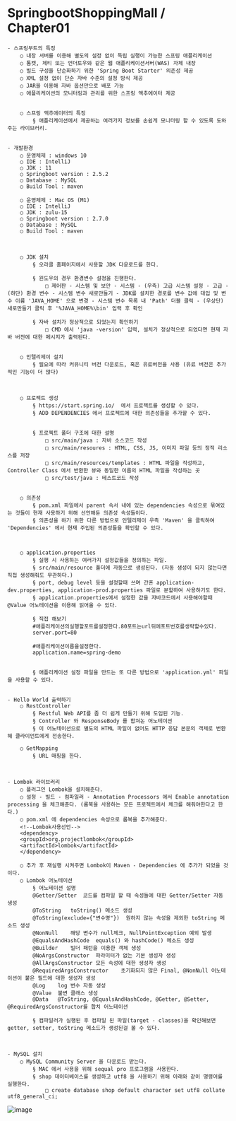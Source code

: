 # SpringbootShoppingMall / Chapter01

	- 스프링부트의 특징
		○ 내장 서버를 이용해 별도의 설정 없이 독립 실행이 가능한 스프링 애플리케이션
		○ 톰캣, 제티 또는 언더토우와 같은 웹 애플리케이션서버(WAS) 자체 내장
		○ 빌드 구성을 단순화하기 위한 'Spring Boot Starter' 의존성 제공
		○ XML 설정 없이 단순 자바 수준의 설정 방식 제공
		○ JAR을 이용해 자바 옵션만으로 배포 가능
		○ 애플리케이션의 모니터링과 관리를 위한 스프링 액추에이터 제공


		○ 스프링 액추에이터의 특징
			§ 애플리케이션에서 제공하는 여러가지 정보를 손쉽게 모니터링 할 수 있도록 도와주는 라이브러리.
	
	
	- 개발환경 
		○ 운영체제 : windows 10
		○ IDE : IntelliJ
		○ JDK : 11
		○ Springboot version : 2.5.2
		○ Database : MySQL
		○ Build Tool : maven

		○ 운영체제 : Mac OS (M1)
		○ IDE : IntelliJ
		○ JDK : zulu-15
		○ Springboot version : 2.7.0
		○ Database : MySQL
		○ Build Tool : maven
	
	
	
		○ JDK 설치
			§ 오라클 홈페이지에서 사용할 JDK 다운로드를 한다.
			
			§ 윈도우의 경우 환경변수 설정을 진행한다.
				□ 제어판 - 시스템 및 보안 - 시스템 - (우측) 고급 시스템 설정 - 고급 - (하단) 환경 변수 - 시스템 변수 새로만들기 - JDK를 설치한 경로를 변수 값에 대입 및 변수 이름 'JAVA_HOME' 으로 변경 - 시스템 변수 목록 내 'Path' 더블 클릭 - (우상단) 새로만들기 클릭 후 '%JAVA_HOME%\bin' 입력 후 확인
				
			§ 자바 설치가 정상적으로 되었는지 확인하기
				□ CMD 에서 'java -version' 입력, 설치가 정상적으로 되었다면 현재 자바 버전에 대한 메시지가 출력된다.
		
	
		○ 인텔리제이 설치
			§ 필요에 따라 커뮤니티 버전 다운로드, 혹은 유료버전을 사용 (유료 버전은 추가적인 기능이 더 많다)
	
	
	
		○ 프로젝트 생성
			§ https://start.spring.io/  에서 프로젝트를 생성할 수 있다.
			§ ADD DEPENDENCIES 에서 프로젝트에 대한 의존성들을 추가할 수 있다.
	
	
			§ 프로젝트 폴더 구조에 대한 설명
				□ src/main/java : 자바 소스코드 작성
				□ src/main/resoures : HTML, CSS, JS, 이미지 파일 등의 정적 리소스를 저장
				□ src/main/resources/templates : HTML 파일을 작성하고, Controller Class 에서 반환한 뷰와 동일한 이름의 HTML 파일을 작성하는 곳
				□ src/test/java : 테스트코드 작성
		
		
		○ 의존성
			§ pom.xml 파일에서 parent 속서 내에 있는 dependencies 속성으로 묶여있는 것들이 현재 사용하기 위해 선언해둔 의존성 속성들이다.
			§ 의존성을 하기 위한 다른 방법으로 인텔리제이 우측 'Maven' 을 클릭하여 'Dependencies' 에서 현재 주입된 의존성들을 확인할 수 있다.
	
	
	
		○ application.properties
			§ 실행 시 사용하는 여러가지 설정값들을 정의하는 파일.
			§ src/main/resource 폴더에 자동으로 생성된다. (자동 생성이 되지 않는다면 직접 생성해줘도 무관하다.)
			§ port, debug level 등을 설정할때 쓰며 간혼 application-dev.properties, application-prod.properties 파일로 분할하여 사용하기도 한다.
			§ application.properties에서 설정한 값을 자바코드에서 사용해야할때 @Value 어노테이션을 이용해 읽어올 수 있다.
	
			§ 직접 해보기
			#애플리케이션의실행할포트를설정한다.80포트는url뒤에포트번호를생략할수있다.
			server.port=80
			
			#애플리케이션이름을설정한다.
			application.name=spring-demo
				
				
			§ 애플리케이션 설정 파일을 만드는 또 다른 방법으로 'application.yml' 파일을 사용할 수 있다.
		
		
	- Hello World 출력하기
		○ RestController
			§ Restful Web API를 좀 더 쉽게 만들기 위해 도입된 기능.
			§ Controller 와 ResponseBody 를 합쳐논 어노테이션
			§ 이 어노테이션으로 별도의 HTML 파일이 없어도 HTTP 응답 본문의 객체로 변환해 클라이언트에게 전송한다.

		○ GetMapping
			§ URL 매핑을 한다.
	
	
	
	- Lombok 라이브러리
		○ 플러그인 Lombok을 설치해준다.
		○ 설정 - 빌드 - 컴파일러 - Annotation Processors 에서 Enable annotation processing 을 체크해준다. (롬북을 사용하는 모든 프로젝트에서 체크를 해줘야한다고 한다.)
		○ pom.xml 에 dependencies 속성으로 롬복을 추가해준다.
		<!--Lombok사용선언-->
		<dependency>
		<groupId>org.projectlombok</groupId>
		<artifactId>lombok</artifactId>
		</dependency>
			
		○ 추가 후 재실행 시켜주면 Lombok이 Maven - Dependencies 에 추가가 되었을 것이다.
		○ Lombok 어노테이션
			§ 어노테이션	설명
			@Getter/Setter	코드를 컴파일 할 때 속성들에 대한 Getter/Setter 자동 생성
			@ToString	toString() 메소드 생성
			@ToString(exclude={"변수명"})	원하지 않는 속성을 제외한 toString 메소드 생성
			@NonNull	해당 변수가 null체크, NullPointException 예외 발생
			@EqualsAndHashCode	equals() 와 hashCode() 메소드 생성
			@Builder	빌더 패턴을 이용한 객체 생성
			@NoArgsConstructor	파라미터가 없는 기본 생성자 생성
			@AllArgsConstructor	모든 속성에 대한 생성자 생성
			@RequiredArgsConstructor	초기화되지 않은 Final, @NonNull 어노테이션이 붙은 필드에 대한 생성자 생성
			@Log	log 변수 자동 생성
			@Value	불변 클래스 생성
			@Data	@ToString, @EqualsAndHashCode, @Getter, @Setter, @RequiredArgsConstructor를 합치 어노테이션

			§ 컴파일러가 실행된 후 컴파일 된 파일(target - classes)을 확인해보면 getter, setter, toString 메소드가 생성된걸 볼 수 있다.
			
			
			
	- MySQL 설치
		○ MySQL Community Server 을 다운로드 받는다.
			§ MAC 에서 사용을 위해 sequal pro 프로그램을 사용한다.
			§ shop 데이터베이스를 생성하고 utf8 을 사용하기 위해 아래와 같이 명령어를 실행한다.
				□ create database shop default character set utf8 collate utf8_general_ci;
		
			
![image](https://user-images.githubusercontent.com/77163842/174022805-2070c1fb-ddb7-4e84-a033-38684d5a5785.png)
